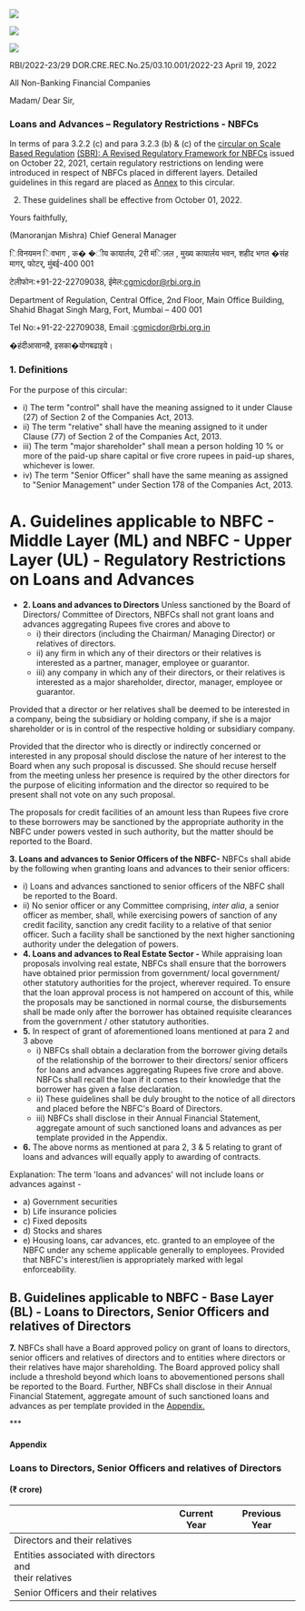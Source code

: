 ![](_page_0_Picture_0.jpeg)

![](_page_0_Picture_1.jpeg)

![](_page_0_Picture_2.jpeg)

RBI/2022-23/29 DOR.CRE.REC.No.25/03.10.001/2022-23 April 19, 2022

All Non-Banking Financial Companies

Madam/ Dear Sir,

### **Loans and Advances – Regulatory Restrictions - NBFCs**

In terms of para 3.2.2 (c) and para 3.2.3 (b) & (c) of the [circular on Scale Based Regulation](https://www.rbi.org.in/Scripts/NotificationUser.aspx?Id=12179&Mode=0)  [\(SBR\): A Revised Regulatory Framework for NBFCs](https://www.rbi.org.in/Scripts/NotificationUser.aspx?Id=12179&Mode=0) issued on October 22, 2021, certain regulatory restrictions on lending were introduced in respect of NBFCs placed in different layers. Detailed guidelines in this regard are placed as [Annex](#page-1-0) to this circular.

2. These guidelines shall be effective from October 01, 2022.

Yours faithfully,

(Manoranjan Mishra) Chief General Manager

िविनयमन िवभाग , क� �ीय कायार्लय, 2री मंिज़ल , मुख्य कायार्लय भवन, शहीद भगत �संह मागर्, फोटर्, मुंबई-400 001

टेलीफोन:+91-22-22709038, ईमेल:cgmicdor@rbi.org.in

Department of Regulation, Central Office, 2nd Floor, Main Office Building, Shahid Bhagat Singh Marg, Fort, Mumbai – 400 001

Tel No:+91-22-22709038, Email :cgmicdor@rbi.org.in

�हंदीआसानहै, इसका�योगबढाइये।

### **1. Definitions**

For the purpose of this circular:

- <span id="page-1-0"></span>i) The term "control" shall have the meaning assigned to it under Clause (27) of Section 2 of the Companies Act, 2013.
- ii) The term "relative" shall have the meaning assigned to it under Clause (77) of Section 2 of the Companies Act, 2013.
- iii) The term "major shareholder" shall mean a person holding 10 % or more of the paid-up share capital or five crore rupees in paid-up shares, whichever is lower.
- iv) The term "Senior Officer" shall have the same meaning as assigned to "Senior Management" under Section 178 of the Companies Act, 2013.

# **A. Guidelines applicable to NBFC - Middle Layer (ML) and NBFC - Upper Layer (UL) - Regulatory Restrictions on Loans and Advances**

- **2. Loans and advances to Directors** Unless sanctioned by the Board of Directors/ Committee of Directors, NBFCs shall not grant loans and advances aggregating Rupees five crores and above to
	- i) their directors (including the Chairman/ Managing Director) or relatives of directors.
	- ii) any firm in which any of their directors or their relatives is interested as a partner, manager, employee or guarantor.
	- iii) any company in which any of their directors, or their relatives is interested as a major shareholder, director, manager, employee or guarantor.

Provided that a director or her relatives shall be deemed to be interested in a company, being the subsidiary or holding company, if she is a major shareholder or is in control of the respective holding or subsidiary company.

Provided that the director who is directly or indirectly concerned or interested in any proposal should disclose the nature of her interest to the Board when any such proposal is discussed. She should recuse herself from the meeting unless her presence is required by the other directors for the purpose of eliciting information and the director so required to be present shall not vote on any such proposal.

The proposals for credit facilities of an amount less than Rupees five crore to these borrowers may be sanctioned by the appropriate authority in the NBFC under powers vested in such authority, but the matter should be reported to the Board.

**3. Loans and advances to Senior Officers of the NBFC-** NBFCs shall abide by the following when granting loans and advances to their senior officers:

- i) Loans and advances sanctioned to senior officers of the NBFC shall be reported to the Board.
- ii) No senior officer or any Committee comprising, *inter alia*, a senior officer as member, shall, while exercising powers of sanction of any credit facility, sanction any credit facility to a relative of that senior officer. Such a facility shall be sanctioned by the next higher sanctioning authority under the delegation of powers.
- **4. Loans and advances to Real Estate Sector -** While appraising loan proposals involving real estate, NBFCs shall ensure that the borrowers have obtained prior permission from government/ local government/ other statutory authorities for the project, wherever required. To ensure that the loan approval process is not hampered on account of this, while the proposals may be sanctioned in normal course, the disbursements shall be made only after the borrower has obtained requisite clearances from the government / other statutory authorities.
- **5.** In respect of grant of aforementioned loans mentioned at para 2 and 3 above
	- i) NBFCs shall obtain a declaration from the borrower giving details of the relationship of the borrower to their directors/ senior officers for loans and advances aggregating Rupees five crore and above. NBFCs shall recall the loan if it comes to their knowledge that the borrower has given a false declaration.
	- ii) These guidelines shall be duly brought to the notice of all directors and placed before the NBFC's Board of Directors.
	- iii) NBFCs shall disclose in their Annual Financial Statement, aggregate amount of such sanctioned loans and advances as per template provided in the Appendix.
- **6.** The above norms as mentioned at para 2, 3 & 5 relating to grant of loans and advances will equally apply to awarding of contracts.

Explanation: The term 'loans and advances' will not include loans or advances against -

- a) Government securities
- b) Life insurance policies
- c) Fixed deposits
- d) Stocks and shares
- e) Housing loans, car advances, etc. granted to an employee of the NBFC under any scheme applicable generally to employees. Provided that NBFC's interest/lien is appropriately marked with legal enforceability.

## **B. Guidelines applicable to NBFC - Base Layer (BL) - Loans to Directors, Senior Officers and relatives of Directors**

**7.** NBFCs shall have a Board approved policy on grant of loans to directors, senior officers and relatives of directors and to entities where directors or their relatives have major shareholding. The Board approved policy shall include a threshold beyond which loans to abovementioned persons shall be reported to the Board. Further, NBFCs shall disclose in their Annual Financial Statement, aggregate amount of such sanctioned loans and advances as per template provided in the [Appendix.](#page-4-0)

\*\*\*

#### **Appendix**

### **Loans to Directors, Senior Officers and relatives of Directors**

#### (₹ crore)

<span id="page-4-0"></span>

|                                                           | Current Year | Previous Year |
|-----------------------------------------------------------|--------------|---------------|
| Directors and their relatives                             |              |               |
| Entities associated with directors and<br>their relatives |              |               |
| Senior Officers and their relatives                       |              |               |